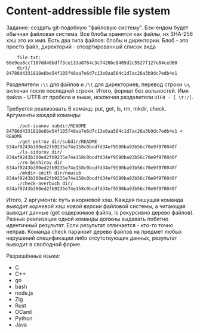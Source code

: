 #   Content-addressible file system

Задание: создать git-подобную "файловую систему".
Бэк-ендом будет обычная файловая система.
Все блобы хранятся как файлы, их SHA-256 хэш это их имя.
Есть два типа файлов: блобы и директории.
Блоб - это просто файл, директорий - отсортированный список вида
````
    file.txt: 68e9ea8ccf107dd46bdff3ce133a0764c3c7420bc8405d2c5527f127e84ced60
    dir1/     84786d4331818e6be54f105f48aa7e6d7c13e0aa504c1d7ac26a3b9dc7edb4e1
````
Разделители `:\t` для файлов и `/\t` для директориев, перевод строки `\n`, 
включая после последней строки. Итого, формат без вольностей. 
Имя файла - UTF8 от пробела и выше, исключая разделители `UTF8 - [ \t:/]`.

Требуется реализовать 6 команд: put, get, ls, rm, mkdir, check.
Аргументы каждой команды:
````
    ./put-ivanov subdir/README 84786d4331818e6be54f105f48aa7e6d7c13e0aa504c1d7ac26a3b9dc7edb4e1 < README
    ./get-petrov dir/subdir/README 834af9243b300ed2fb9235e74e158c0bcdfd34ef9590ba93b56c70e9f970040f
    ./ls-sidorov dir/ 834af9243b300ed2fb9235e74e158c0bcdfd34ef9590ba93b56c70e9f970040f
    ./rm-boshirov dir 834af9243b300ed2fb9235e74e158c0bcdfd34ef9590ba93b56c70e9f970040f
    ./mkdir-smith dir/newsub 834af9243b300ed2fb9235e74e158c0bcdfd34ef9590ba93b56c70e9f970040f
    ./check-averbuch dir/ 834af9243b300ed2fb9235e74e158c0bcdfd34ef9590ba93b56c70e9f970040f
````

Итого, 2 аргумента: путь и корневой хэш.
Каждая пишущая команда *выводит корневой хэш новой версии* файловой системы,
а читающая выводит данные (get содержимое файла, ls рекурсивно дерево файлов).
Разные реализации одной команды должны выдавать побитно идентичный результат.
Если результат отличается - кто-то точно неправ.
Команда check параноит дерево файлов на предмет любых нарушений спецификации
либо отсутствующих данных, результат выводит в свободной форме.

Разрешённые языки:
  - C
  - C++
  - go
  - bash
  - node.js
  - Zig
  - Rust
  - OCaml
  - Python
  - Java

